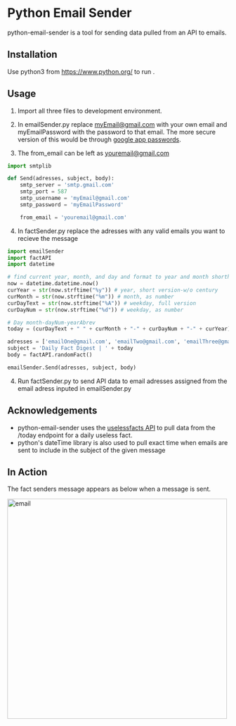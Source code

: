  # Python Email Sender

python-email-sender is a tool for sending data pulled from an API to emails.

## Installation

Use python3 from https://www.python.org/ to run .


## Usage
1. Import all three files to development environment.

2. In emailSender.py replace myEmail@gmail.com with your own email and myEmailPassword with the password to that email. The more secure version of this would be through [google app passwords](https://support.google.com/accounts/answer/185833?hl=en "google app passwords").

3. The from_email can be left as youremail@gmail.com


```python
import smtplib

def Send(adresses, subject, body):
    smtp_server = 'smtp.gmail.com'
    smtp_port = 587
    smtp_username = 'myEmail@gmail.com'
    smtp_password = 'myEmailPassword'

    from_email = 'youremail@gmail.com'

```
4. In factSender.py replace the adresses with any valid emails you want to recieve the message

```python
import emailSender
import factAPI
import datetime

# find current year, month, and day and format to year and month shorthand
now = datetime.datetime.now()
curYear = str(now.strftime("%y")) # year, short version-w/o century
curMonth = str(now.strftime("%m")) # month, as number
curDayText = str(now.strftime("%A")) # weekday, full version
curDayNum = str(now.strftime("%d")) # weekday, as number

# Day month-dayNum-yearAbrev
today = (curDayText + " " + curMonth + "-" + curDayNum + "-" + curYear).replace(u'\xa0', u' ')

adresses = ['emailOne@gmail.com', 'emailTwo@gmail.com', 'emailThree@gmail.com']
subject = 'Daily Fact Digest | ' + today
body = factAPI.randomFact()

emailSender.Send(adresses, subject, body)
```
4. Run factSender.py to send API data to email adresses assigned from the email adress inputed in emailSender.py

## Acknowledgements

- python-email-sender uses the [uselessfacts API](https://uselessfacts.jsph.pl/ "uselessfacts API") to pull data from the /today endpoint for a daily useless fact.
- python's dateTime library is also used to pull exact time when emails are sent to include in the subject of the given message

## In Action

The fact senders message appears as below when a message is sent.

<img src="https://github.com/danctila/python-email-sender/assets/134968796/8baa1b15-f9c0-4443-aa8a-c50f5d2f43b6" alt="email" width="500"/>
